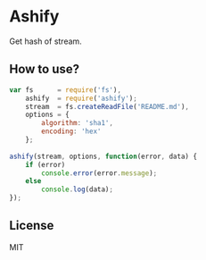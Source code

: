# Ashify

Get hash of stream.

## How to use?

```js
var fs      = require('fs'),
    ashify  = require('ashify');
    stream  = fs.createReadFile('README.md'),
    options = {
        algorithm: 'sha1',
        encoding: 'hex'
    };
    
ashify(stream, options, function(error, data) {
    if (error)
        console.error(error.message);
    else
        console.log(data);
});
```

## License

MIT
